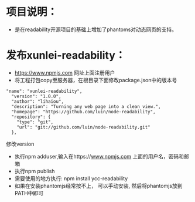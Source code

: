 # 项目说明：
* 是在readability开源项目的基础上增加了phantoms对动态网页的支持。


# 发布xunlei-readability：
* https://www.npmjs.com 网址上面注册用户
* 将工程打包copy至服务器，在根目录下面修改package.json中的版本号
```
"name": "xunlei-readability",
  "version": "1.0.0",
  "author": "lihaiou",
  "description": "Turning any web page into a clean view.",
  "homepage": "https://github.com/luin/node-readability",
  "repository": {
    "type": "git",
    "url": "git://github.com/luin/node-readability.git"
  },
```
修改version
* 执行npm adduser,输入在https://www.npmjs.com  上面的用户名，密码和邮箱
* 执行npm publish
* 需要使用的地方执行: npm install ycc-readability
* 如果在安装phantomjs经常按不上， 可以手动安装, 然后将phantomjs放到PATH中即可
